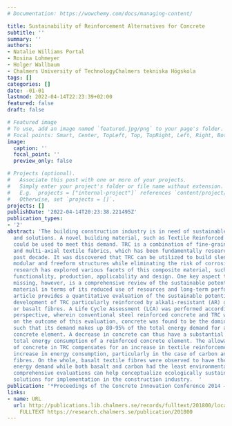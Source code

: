 ```yaml
---
# Documentation: https://wowchemy.com/docs/managing-content/

title: Sustainability of Reinforcement Alternatives for Concrete
subtitle: ''
summary: ''
authors:
- Natalie Williams Portal
- Rosina Lohmeyer
- Holger Wallbaum
- Chalmers University of TechnologyChalmers tekniska Högskola
tags: []
categories: []
date: -01-01
lastmod: 2022-04-14T22:23:39+02:00
featured: false
draft: false

# Featured image
# To use, add an image named `featured.jpg/png` to your page's folder.
# Focal points: Smart, Center, TopLeft, Top, TopRight, Left, Right, BottomLeft, Bottom, BottomRight.
image:
  caption: ''
  focal_point: ''
  preview_only: false

# Projects (optional).
#   Associate this post with one or more of your projects.
#   Simply enter your project's folder or file name without extension.
#   E.g. `projects = ["internal-project"]` references `content/project/deep-learning/index.md`.
#   Otherwise, set `projects = []`.
projects: []
publishDate: '2022-04-14T20:23:38.221495Z'
publication_types:
- '2'
abstract: 'The building construction industry is in need of sustainable materials
  and solutions. A novel building material, such as Textile Reinforced Concrete (TRC),
  could be used to meet this demand. TRC is a combination of fine-grained concrete
  and multi-axial textile fabrics, which has been fundamentally researched over the
  past decade. It was discovered that TRC can be utilized to build slender, lightweight,
  modular and freeform structures while eliminating the risk of corrosion. TRC-based
  research has explored various facets of this composite material, such as its structural
  functionality, production, applicability and design. One key aspect that is still
  missing, however, is a comprehensive review of the sustainable potential of this
  material in terms of its reduced use of resources and long-term performance.This
  article provides a quantitative evaluation of the sustainable potential and prospective
  development of TRC particularly reinforced by alkali-resistant (AR) glass, carbon
  or basalt fibres. A Life Cycle Assessment (LCA) was performed according to a cradle-to-gate
  perspective, wherein conventional steel reinforced concrete and TRC were compared.Based
  on the outcome of this evaluation, concrete was found to be the dominating variable,
  such that its demand makes up 80-95% of the total energy demand for a reinforced
  concrete element. A decrease in concrete can thus have a substantial impact on the
  total energy consumption of a reinforced concrete element. The allowable decrease
  of concrete in TRC compensates for an increase in textile reinforcement and associated
  increase in energy consumption, particularly in the case of carbon and basalt textile
  fibres. On the whole, basalt textile fibres were observed to have the least cumulative
  energy demand while both basalt and carbon had the least environmental impact. Such
  comprehensive evaluations can help conceptualize ecologically sustainable building
  solutions for implementation in the construction industry.  '
publication: '*Proceedings of the Concrete Innovation Conference 2014 – CIC 2014 *'
links:
- name: URL
  url: http://publications.lib.chalmers.se/records/fulltext/201800/local_201800.pdf
    FULLTEXT https://research.chalmers.se/publication/201800
---
```

